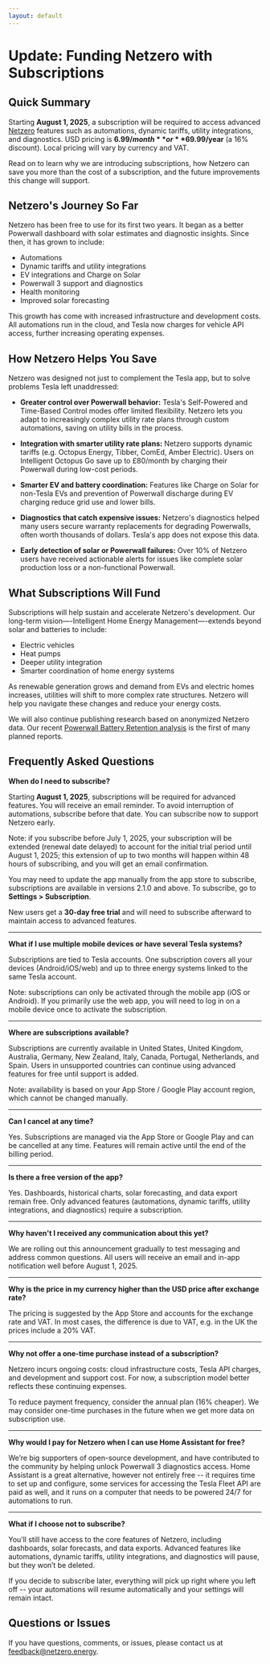 ```yaml
---
layout: default
---
```


# Update: Funding Netzero with Subscriptions

## Quick Summary

Starting **August 1, 2025**, a subscription will be required to access advanced
[Netzero](https://www.netzero.energy) features such as automations, dynamic tariffs, utility
integrations, and diagnostics. USD pricing is **$6.99/month** or **$69.99/year** (a 16% discount).
Local pricing will vary by currency and VAT.

Read on to learn why we are introducing subscriptions, how Netzero can save you more than the cost
of a subscription, and the future improvements this change will support.


## Netzero's Journey So Far

Netzero has been free to use for its first two years. It began as a
better Powerwall dashboard with solar estimates and diagnostic insights. Since then, it has grown
to include:

- Automations
- Dynamic tariffs and utility integrations
- EV integrations and Charge on Solar
- Powerwall 3 support and diagnostics
- Health monitoring
- Improved solar forecasting

This growth has come with increased infrastructure and development costs. All automations run in
the cloud, and Tesla now charges for vehicle API access, further increasing operating expenses.


## How Netzero Helps You Save

Netzero was designed not just to complement the Tesla app, but to solve problems Tesla left
unaddressed:

- **Greater control over Powerwall behavior:**
  Tesla's Self-Powered and Time-Based Control modes offer limited flexibility. Netzero lets you
  adapt to increasingly complex utility rate plans through custom automations, saving on utility
  bills in the process.

- **Integration with smarter utility rate plans:**
  Netzero supports dynamic tariffs (e.g. Octopus Energy, Tibber, ComEd, Amber Electric). Users on
  Intelligent Octopus Go save up to £80/month by charging their Powerwall during low-cost periods.

- **Smarter EV and battery coordination:**
  Features like Charge on Solar for non-Tesla EVs and prevention of Powerwall discharge during EV
  charging reduce grid use and lower bills.

- **Diagnostics that catch expensive issues:**
  Netzero's diagnostics helped many users secure warranty replacements for degrading
  Powerwalls, often worth thousands of dollars. Tesla's app does not expose this data.

- **Early detection of solar or Powerwall failures:**
  Over 10% of Netzero users have received actionable alerts for issues like complete solar
  production loss or a non-functional Powerwall.


## What Subscriptions Will Fund

Subscriptions will help sustain and accelerate Netzero's development. Our long-term
vision—-Intelligent Home Energy Management—-extends beyond solar and batteries to include:

- Electric vehicles
- Heat pumps
- Deeper utility integration
- Smarter coordination of home energy systems

As renewable generation grows and demand from EVs and electric homes increases, utilities will
shift to more complex rate structures. Netzero will help you navigate these changes and reduce your
energy costs.

We will also continue publishing research based on anonymized Netzero data. Our recent
[Powerwall Battery Retention analysis](https://www.netzero.energy/content/2025-02/powerwall-analysis)
is the first of many planned reports.


## Frequently Asked Questions

**When do I need to subscribe?**

Starting **August 1, 2025**, subscriptions will be required for advanced features. You will receive
an email reminder. To avoid interruption of automations, subscribe before that date. You can
subscribe now to support Netzero early.

Note: if you subscribe before July 1, 2025, your subscription will be extended (renewal date
delayed) to account for the initial trial period until August 1, 2025; this extension of up to two
months will happen within 48 hours of subscribing, and you will get an email confirmation.

You may need to update the app manually from the app store to subscribe, subscriptions are available
in versions 2.1.0 and above. To subscribe, go to **Settings > Subscription**.

New users get a **30-day free trial** and will need to subscribe afterward to maintain access to
advanced features.

---

**What if I use multiple mobile devices or have several Tesla systems?**

Subscriptions are tied to Tesla accounts. One subscription covers all your devices (Android/iOS/web)
and up to three energy systems linked to the same Tesla account.

Note: subscriptions can only be activated through the mobile app (iOS or Android). If you primarily
use the web app, you will need to log in on a mobile device once to activate the subscription.

---

**Where are subscriptions available?**

Subscriptions are currently available in United States, United Kingdom, Australia, Germany,
New Zealand, Italy, Canada, Portugal, Netherlands, and Spain. Users in unsupported countries can
continue using advanced features for free until support is added.

Note: availability is based on your App Store / Google Play account region, which cannot be
changed manually.

---

**Can I cancel at any time?**

Yes. Subscriptions are managed via the App Store or Google Play and can be cancelled at any time.
Features will remain active until the end of the billing period.

---

**Is there a free version of the app?**

Yes. Dashboards, historical charts, solar forecasting, and data export remain free. Only advanced
features (automations, dynamic tariffs, utility integrations, and diagnostics) require a
subscription.

---

**Why haven't I received any communication about this yet?**

We are rolling out this announcement gradually to test messaging and address common questions. All
users will receive an email and in-app notification well before August 1, 2025.

---

**Why is the price in my currency higher than the USD price after exchange rate?**

The pricing is suggested by the App Store and accounts for the exchange rate and VAT. In most
cases, the difference is due to VAT, e.g. in the UK the prices include a 20% VAT.

---

**Why not offer a one-time purchase instead of a subscription?**

Netzero incurs ongoing costs: cloud infrastructure costs, Tesla API charges, and development and
support cost. For now, a subscription model better reflects these continuing expenses.

To reduce payment frequency, consider the annual plan (16% cheaper). We may consider one-time
purchases in the future when we get more data on subscription use.

---

**Why would I pay for Netzero when I can use Home Assistant for free?**

We’re big supporters of open-source development, and have contributed to the community by helping
unlock Powerwall 3 diagnostics access. Home Assistant is a great alternative, however not entirely
free -- it requires time to set up and configure, some services for accessing the Tesla Fleet API
are paid as well, and it runs on a computer that needs to be powered 24/7 for automations to run.

---

**What if I choose not to subscribe?**

You’ll still have access to the core features of Netzero, including dashboards, solar forecasts,
and data exports. Advanced features like automations, dynamic tariffs, utility integrations, and
diagnostics will pause, but they won’t be deleted.

If you decide to subscribe later, everything will pick up right where you left off -- your
automations will resume automatically and your settings will remain intact.


## Questions or Issues

If you have questions, comments, or issues, please contact us at [feedback@netzero.energy](mailto:feedback@netzero.energy).
